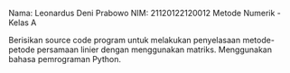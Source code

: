 Nama: Leonardus Deni Prabowo
NIM: 21120122120012
Metode Numerik - Kelas A

Berisikan source code program untuk melakukan penyelasaan metode-petode persamaan linier dengan menggunakan matriks. Menggunakan bahasa pemrograman Python.
